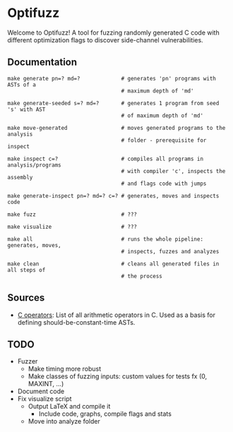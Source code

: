 # Optifuzz
Welcome to Optifuzz! A tool for fuzzing randomly generated C code with different optimization flags to discover side-channel vulnerabilities.

## Documentation
```
make generate pn=? md=?             # generates 'pn' programs with ASTs of a 
                                    # maximum depth of 'md'

make generate-seeded s=? md=?       # generates 1 program from seed 's' with AST
                                    # of maximum depth of 'md'

make move-generated                 # moves generated programs to the analysis
                                    # folder - prerequisite for inspect

make inspect c=?                    # compiles all programs in analysis/programs
                                    # with compiler 'c', inspects the assembly 
                                    # and flags code with jumps

make generate-inspect pn=? md=? c=? # generates, moves and inspects code

make fuzz                           # ???

make visualize                      # ???

make all                            # runs the whole pipeline: generates, moves,
                                    # inspects, fuzzes and analyzes

make clean                          # cleans all generated files in all steps of
                                    # the process
```

## Sources
- [C operators](https://devdocs.io/c/language/operator_arithmetic): List of all arithmetic operators in C. Used as a basis for defining should-be-constant-time ASTs.

## TODO
- Fuzzer
  - Make timing more robust
  - Make classes of fuzzing inputs: custom values for tests fx (0, MAXINT, ...)
- Document code
- Fix visualize script
  - Output LaTeX and compile it
    - Include code, graphs, compile flags and stats
  - Move into analyze folder
  